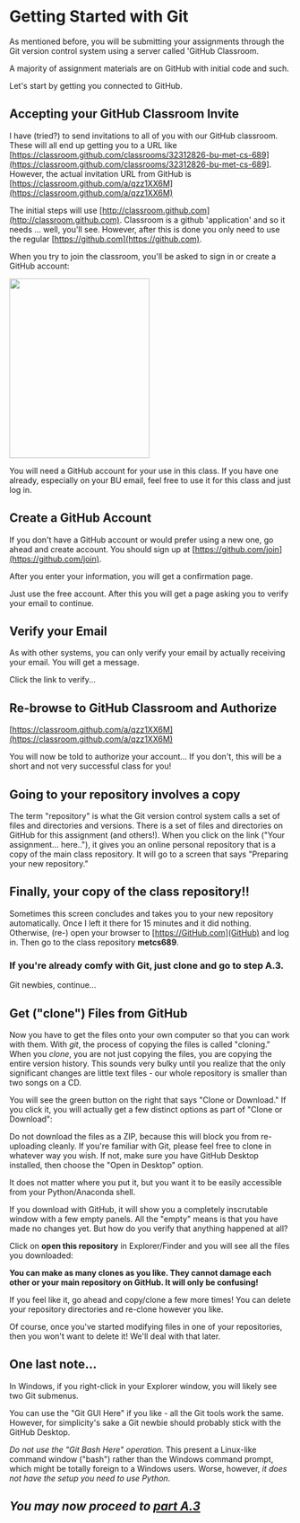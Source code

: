 # Getting Started with Git
As mentioned before, you will be submitting your assignments through the Git version control system using a server called 'GitHub Classroom.

A majority of assignment materials are on GitHub with initial code and such.

Let's start by getting you connected to GitHub.

## Accepting your GitHub Classroom Invite

I have (tried?) to send invitations to all of you with our GitHub classroom.  These will all end up getting you to a URL like [https://classroom.github.com/classrooms/32312826-bu-met-cs-689](https://classroom.github.com/classrooms/32312826-bu-met-cs-689].  However, the actual invitation URL from GitHub is [https://classroom.github.com/a/qzz1XX6M](https://classroom.github.com/a/qzz1XX6M)

The initial steps will use [http://classroom.github.com](http://classroom.github.com).  Classroom is a github 'application' and so it needs ... well, you'll see.  However, after this is done you only need to use the regular [https://github.com](https://github.com).

When you try to join the classroom, you'll be asked to sign in or create a GitHub account:

<img src="pix/p02.21 Sign in for Classroom - but Create an Account.png" width=250 height=320 />

You will need a GitHub account for your use in this class.  If you have one already, especially on your BU email, feel free to use it for this class and just log in.  

## Create a GitHub Account

If you don't have a GitHub account or would prefer using a new one, go ahead and create account.  You should sign up at [https://github.com/join](https://github.com/join).

After you enter your information, you will get a confirmation page.

Just use the free account.  After this you will get a page asking you to verify your email to continue.

## Verify your Email

As with other systems, you can only verify your email by actually receiving your email.  You will get a message.

Click the link to verify...

## Re-browse to GitHub Classroom and Authorize

[https://classroom.github.com/a/qzz1XX6M](https://classroom.github.com/a/qzz1XX6M)

You will now be told to authorize your account...  If you don't, this will be a short and not very successful class for you!

## Going to your repository involves a copy

The term "repository" is what the Git version control system calls a set of files and directories and versions.  There is a set of files and directories on GitHub for this assignment (and others!).  When you click on the link ("Your assignment... here.."), it gives you an online personal repository that is a copy of the main class repository.  It will go to a screen that says "Preparing your new repository."

## Finally, your copy of the class repository!!

Sometimes this screen concludes and takes you to your new repository automatically.  Once I left it there for 15 minutes and it did nothing.  Otherwise, (re-) open your browser to [https://GitHub.com](GitHub) and log in.  Then go to the class repository **metcs689**.

### If you're already comfy with Git, just clone and go to step A.3.

Git newbies, continue...

## Get ("clone") Files from GitHub

Now you have to get the files onto your own computer so that you can work with them.  With *git*, the process of copying the files is called "cloning."  When you *clone*, you are not just copying the files, you are copying the entire version history. This sounds very bulky until you realize that the only significant changes are little text files - our whole repository is smaller than two songs on a CD.

You will see the green button on the right that says "Clone or Download."  If you click it, you will actually get a few distinct options as part of "Clone or Download":
 
Do not download the files as a ZIP, because this will block you from re-uploading cleanly.  If you're familiar with Git, please feel free to clone in whatever way you wish.  If not, make sure you have GitHub Desktop installed, then choose the "Open in Desktop" option.

It does not matter where you put it, but you want it to be easily accessible from your Python/Anaconda shell.

If you download with GitHub, it will show you a completely inscrutable window with a few empty panels.  All the "empty" means is that you have made no changes yet.  But how do you verify that anything happened at all?

Click on **open this repository** in Explorer/Finder and you will see all the files you downloaded:

**You can make as many clones as you like.  They cannot damage each other or your main repository on GitHub.  It will only be confusing!**

If you feel like it, go ahead and copy/clone a few more times!  You can delete your repository directories and re-clone however you like.

Of course, once you've started modifying files in one of your repositories, then you won't want to delete it!  We'll deal with that later.

## One last note...

In Windows, if you right-click in your Explorer window, you will likely see two Git submenus.

You can use the "Git GUI Here" if you like - all the Git tools work the same.  However, for simplicity's sake a Git newbie should probably stick with the GitHub Desktop.

*Do not use the "Git Bash Here" operation.*  This present a Linux-like command window ("bash") rather than the Windows command prompt, which might be totally foreign to a Windows users.  Worse, however, *it does not have the setup you need to use Python*.

## *You may now proceed to <a href="Assign2PartA.3.md"> part A.3 </a>*
